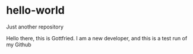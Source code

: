 # hello-world
Just another repository

Hello there, this is Gottfried.
I am a new developer, and this is a test run of my Github

